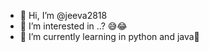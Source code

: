 - 👋 Hi, I’m @jeeva2818
- 👀 I’m interested in ..? 😅😂
- 🌱 I’m currently learning in python and java🤯


